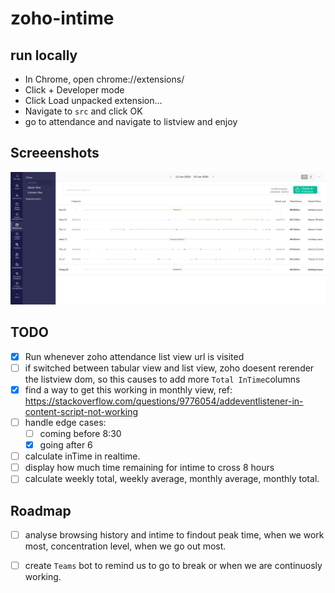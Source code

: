 ﻿# zoho-intime

## run locally

- In Chrome, open chrome://extensions/
- Click + Developer mode
- Click Load unpacked extension…
- Navigate to `src` and click OK
- go to attendance and navigate to listview and enjoy

## Screeenshots

![screenshot](./src/images/overview/Capture.PNG)

## TODO
- [x] Run whenever zoho attendance list view url is visited
- [ ] if switched between tabular view and list view, zoho doesent rerender the listview dom, so this causes to add more `Total InTime`columns
- [x] find a way to get this working in monthly view, ref: https://stackoverflow.com/questions/9776054/addeventlistener-in-content-script-not-working
- [ ] handle edge cases:
    - [ ] coming before 8:30
    - [x] going after 6
- [ ] calculate inTime in realtime.
- [ ] display how much time remaining for intime to cross 8 hours
- [ ] calculate weekly total, weekly average, monthly average, monthly total.

## Roadmap

- [ ] analyse browsing history and intime to findout peak time, when we work most, concentration level, when we go out most.
- [ ] create `Teams` bot to remind us to go to break or when we are continuosly working.
 
